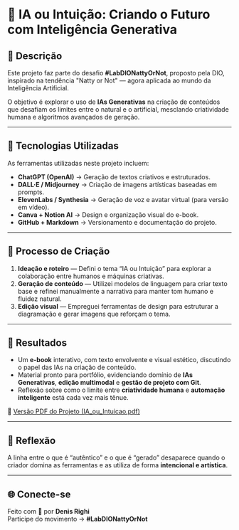 # 🤖 IA ou Intuição: Criando o Futuro com Inteligência Generativa

## 📒 Descrição
Este projeto faz parte do desafio **#LabDIONattyOrNot**, proposto pela DIO, inspirado na tendência "Natty or Not" — agora aplicada ao mundo da Inteligência Artificial.

O objetivo é explorar o uso de **IAs Generativas** na criação de conteúdos que desafiam os limites entre o natural e o artificial, mesclando criatividade humana e algoritmos avançados de geração.

---

## 🤖 Tecnologias Utilizadas
As ferramentas utilizadas neste projeto incluem:

- **ChatGPT (OpenAI)** → Geração de textos criativos e estruturados.  
- **DALL·E / Midjourney** → Criação de imagens artísticas baseadas em prompts.  
- **ElevenLabs / Synthesia** → Geração de voz e avatar virtual (para versão em vídeo).  
- **Canva + Notion AI** → Design e organização visual do e-book.  
- **GitHub + Markdown** → Versionamento e documentação do projeto.

---

## 🧐 Processo de Criação
1. **Ideação e roteiro** — Defini o tema “IA ou Intuição” para explorar a colaboração entre humanos e máquinas criativas.  
2. **Geração de conteúdo** — Utilizei modelos de linguagem para criar texto base e refinei manualmente a narrativa para manter tom humano e fluidez natural.  
3. **Edição visual** — Empreguei ferramentas de design para estruturar a diagramação e gerar imagens que reforçam o tema.  

---

## 🚀 Resultados
- Um **e-book** interativo, com texto envolvente e visual estético, discutindo o papel das IAs na criação de conteúdo.  
- Material pronto para portfólio, evidenciando domínio de **IAs Generativas**, **edição multimodal** e **gestão de projeto com Git**.  
- Reflexão sobre como o limite entre **criatividade humana** e **automação inteligente** está cada vez mais tênue.

📎 [Versão PDF do Projeto (IA_ou_Intuicao.pdf)](./IA_ou_Intuicao.pdf)

---

## 💭 Reflexão 
A linha entre o que é “autêntico” e o que é “gerado” desaparece quando o criador domina as ferramentas e as utiliza de forma **intencional e artística**.

---

## 🌐 Conecte-se
Feito com 💜 por **Denis Righi**  
Participe do movimento → **#LabDIONattyOrNot**
